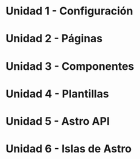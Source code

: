 # Unidad 1 ⁠-⁠ Configuración
# Unidad 2 ⁠-⁠ Páginas
# Unidad 3 ⁠-⁠ Componentes
# Unidad 4 ⁠-⁠ Plantillas
# Unidad 5 ⁠-⁠ Astro API
# Unidad 6 ⁠-⁠ Islas de Astro